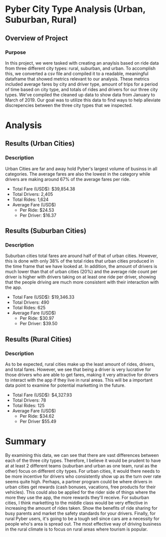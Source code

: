 # Pyber City Type Analysis (Urban, Suburban, Rural)

## Overview of Project

### Purpose

In this project, we were tasked with creating an anaylsis based on ride data from three different city types: rural, suburban, and urban. To accomplish this, we converted a csv file and compiled it to a readable, meaningful dataframe that showed metrics relevant to our analysis. These metrics included average fares by city and driver type, amount of trips for a period of time based on city type, and totals of rides and drivers for our three city types. We've compiled the cleaned up data to show data from January to March of 2019. Our goal was to utilize this data to find ways to help alleviate discrepencies between the three city types that we inspected. 

# Analysis

## Results (Urban Cities)
### Description

Urban Cities are far and away hold Pyber's largest volume of businss in all categories. The average fares are also the lowest in the category while drivers are making around 67% of the average fares per ride.

- Total Fare (USD$): $39,854.38
- Total Drivers: 2,405
- Total Rides: 1,624
- Average Fare (USD$)
  - Per Ride: $24.53
  - Per Driver: $16.37

## Results (Suburban Cities)
### Description

Suburban cities total fares are around half of that of urban cities. However, this is done with only 38% of the total rides that urban cities produced in the time frame that we have looked at. In addition, the amount of drivers is much lower than that of urban cities (20%) and the average ride count per driver is higher with drivers taking on at least one ride per driver, showing that the people driving are much more consistent with their interaction with the app. 

- Total Fare (USD$): $19,346.33
- Total Drivers: 490
- Total Rides: 625
- Average Fare (USD$)
  - Per Ride: $30.97
  - Per Driver: $39.50

## Results (Rural Cities)
### Description

As to be expected, rural cities make up the least amount of rides, drivers, and total fares. However, we see that being a driver is very lucrative for those drivers who are able to get fares, making it very attractive for drivers to interact with the app if they live in rural areas. This will be a important data point to examine for potential marketting in the future.

- Total Fare (USD$): $4,327.93
- Total Drivers: 78
- Total Rides: 125
- Average Fare (USD$)
  - Per Ride: $34.62
  - Per Driver $55.49


# Summary


By examining this data, we can see that there are vast differences between each of the three city types. Therefore, I believe it would be prudent to have at at least 2 different teams (suburban and urban as one team, rural as the other) focus on different city types. For urban cities, it would there needs to be more incentive for drivers who consistently show up as the turn over rate seems quite high. Perhaps, a partner program could be where drivers in urban cities get rewards (cash bonuses, vacations, free products for their vehicles). This could also be applied for the rider side of things where the more they use the app, the more rewards they'll receive. For suburban cities, I think marketting to the middle class would be very effective in increasing the amount of rides taken. Show the benefits of ride sharing for busy parents and market the safety standards for your drivers. Finally, for rural Pyber users, it's going to be a tough sell since cars are a necessity for people who's area is spread out. The most effective way of driving business in the rural climate is to focus on rural areas where tourism is popular.  
